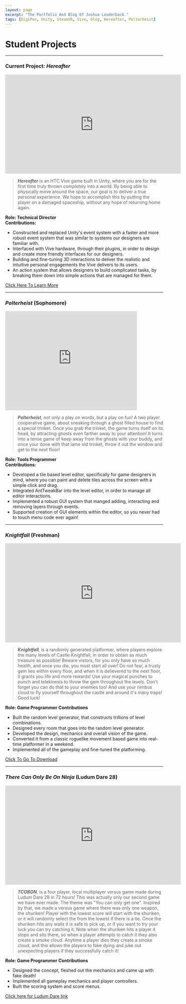 ```yaml
---
layout: page
excerpt: "The Portfolio And Blog Of Joshua Louderback."
tags: [DigiPen, Unity, SteamVR, Vive, blog, Hereafter, Polterheist]
---
```


# Student Projects

---

### Current Project: _Hereafter_ ###

<iframe width="560" height="315" src="https://www.youtube.com/embed/SVm03hqgtMw" frameborder="0" allowfullscreen></iframe>

>**_Hereafter_** is an HTC Vive game built in Unity, where you are for the first time truly thrown completely into a world. By being able to physically move around the space, our goal is to deliver a true personal experience. We hope to accomplish this by putting the player on a damaged spaceship, without any hope of returning home again.


**Role\: Technical Director**     
**Contributions:**

* Constructed and replaced Unity's event system with a faster and more robust event system that was similar to systems our designers are familiar with.
* Interfaced with Vive hardware, through their plugins, in order to design and create more friendly interfaces for our designers.
* Building and fine-tuning 3D interactions to deliver the realistic and intuitive personal engagements the Vive delivers to its users.
* An action system that allows designers to build complicated tasks, by breaking them down into simple actions that are managed for them.

[Click Here To Learn More](http://teamoverboard.weebly.com/)

--- 

### _Polterheist_ (Sophomore) ###

<iframe width="420" height="315" src="https://www.youtube.com/embed/5zTq696zqZE" frameborder="0" allowfullscreen></iframe>

>**_Polterheist_**, not only a play on words, but a play on fun!
A two player cooperative game, about sneaking through a ghost filled house to find a special trinket. Once you grab the trinket, the game turns itself on its head, by attracting ghosts even farther away to your attention! It turns into a tense game of keep away from the ghosts with your buddy, and once your done with that lame old trinket, throw it out the window and get to the next floor! 

**Role\: Tools Programmer**     
**Contributions:**

* Developed a tile based level editor, specifically for game designers in mind, where you can paint and delete tiles across the screen with a simple click and drag.
* Integrated AntTweakBar into the level editor, in order to manage all editor interactions.
* Implemented a robust GUI system that manged adding, interacting and removing layers through events.
* Supported creation of GUI elements within the editor, so you never had to touch menu code ever again!

---

### _Knightfall_ (Freshman) ###

<iframe width="560" height="315" src="https://www.youtube.com/embed/yR2JfbdTnJM" frameborder="0" allowfullscreen></iframe>

>**_Knightfall_**, is a randomly generated platformer, where players explore the many levels of Castle Knightfall, in order to obtain as much treasure as possible! Beware vistors, for you only have so much health, and once you die, you must start all over! Do not fear, a trusty gem lies within every floor, and when it is delievered to the next floor, it grants you life and more rewards! Use your magical punches to punch and telekinesis to throw the gem throughout the levels. Don't forget you can do that to your enemies too! And use your nimbus cloud to fly yourself throughout the castle and around it's many traps! Good luck!

**Role\: Game Programmer**
**Contributions**

* Built the random level generator, that constructs trillions of level combinations.
* Designed every room that goes into the random level generator.
* Developed the design, mechanics and overall vision of the game.
* Converted it from a classic roguelike movement based game into real-time platformer in a weekend.
* Implemented all of the gameplay and fine-tuned the platforming. 

[Click To Go To Download](https://drive.google.com/file/d/0B6VQ2J1VMEjHR0VQVFg0U0pkQ0U/edit)

---

### _There Can Only Be On Ninja_ (Ludum Dare 28) ###

<iframe width="560" height="315" src="https://www.youtube.com/embed/RRsR_DTW6JI" frameborder="0" allowfullscreen></iframe>

>**_TCOBON_**, is a four player, local multiplayer versus game made during Ludum Dare 28 in 72 hours! This was actually only our second game we have ever made. The theme was "You can only get one". Inspired by that, we made a versus game where there was only one weapon, the shuriken! Player with the lowest score will start with the shuriken, or it will randomly select the from the lowest if there is a tie. Once the shuriken hits any walls it is safe to pick up, or if you want to try your luck you can try catching it. Note when the shuriken hits a player it stops and sits there, so when a player attempts to catch it they also create a smoke cloud. Anytime a player dies they create a smoke cloud, and this allows the players to fake dying and juke out unexpecting players if they successfully catch it! 

**Role\: Game Programmer**
**Contributions**

* Designed the concept, fleshed out the mechanics and came up with fake death!
* Implemented all gameplay mechanics and player controllers.
* Built the scoring system and score menus.

[Click here for Ludum Dare link](http://ludumdare.com/compo/ludum-dare-28/?action=preview&uid=21804)

